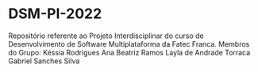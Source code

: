 # DSM-PI-2022
Repositório referente ao Projeto Interdisciplinar do curso de Desenvolvimento de Software Multiplataforma da Fatec Franca.
Membros do Grupo:
Késsia Rodrigues
Ana Beatriz Ramos
Layla de Andrade Torraca
Gabriel Sanches Silva
